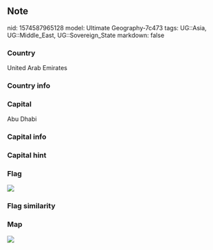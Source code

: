 ## Note
nid: 1574587965128
model: Ultimate Geography-7c473
tags: UG::Asia, UG::Middle_East, UG::Sovereign_State
markdown: false

### Country
United Arab Emirates

### Country info


### Capital
Abu Dhabi

### Capital info


### Capital hint


### Flag
<img src="ug-flag-united_arab_emirates.svg">

### Flag similarity


### Map
<img src="ug-map-united_arab_emirates.png">
